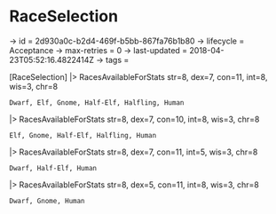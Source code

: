 # RaceSelection

-> id = 2d930a0c-b2d4-469f-b5bb-867fa76b1b80
-> lifecycle = Acceptance
-> max-retries = 0
-> last-updated = 2018-04-23T05:52:16.4822414Z
-> tags = 

[RaceSelection]
|> RacesAvailableForStats str=8, dex=7, con=11, int=8, wis=3, chr=8
``` returnValue
Dwarf, Elf, Gnome, Half-Elf, Halfling, Human
```

|> RacesAvailableForStats str=8, dex=7, con=10, int=8, wis=3, chr=8
``` returnValue
Elf, Gnome, Half-Elf, Halfling, Human
```

|> RacesAvailableForStats str=8, dex=7, con=11, int=5, wis=3, chr=8
``` returnValue
Dwarf, Half-Elf, Human
```

|> RacesAvailableForStats str=8, dex=5, con=11, int=8, wis=3, chr=8
``` returnValue
Dwarf, Gnome, Human
```

~~~
